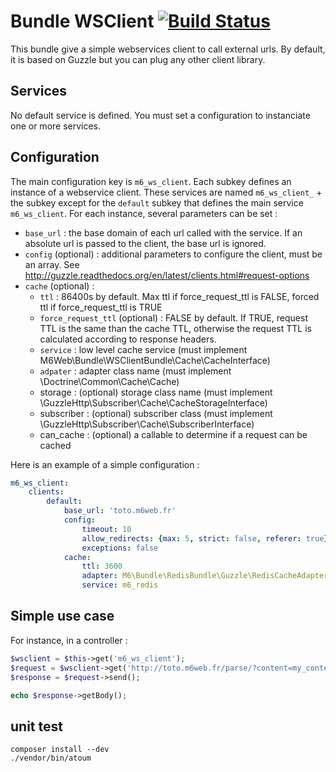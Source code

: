 # Bundle WSClient [![Build Status](https://travis-ci.org/M6Web/WsClientBundle.svg?branch=master)](https://travis-ci.org/M6Web/WsClientBundle)

This bundle give a simple webservices client to call external urls. By default, it is based on Guzzle but you can plug any other client library.

## Services

No default service is defined. You must set a configuration to instanciate one or more services.

## Configuration

The main configuration key is `m6_ws_client`. Each subkey defines an instance of a webservice client. These services are named `m6_ws_client_` + the subkey except for the `default` subkey that defines the main service `m6_ws_client`. For each instance, several parameters can be set :

  * `base_url` : the base domain of each url called with the service. If an absolute url is passed to the client, the base url is ignored.
  * `config` (optional) : additional parameters to configure the client, must be an array. See http://guzzle.readthedocs.org/en/latest/clients.html#request-options
  * `cache` (optional) :
    * `ttl` : 86400s by default. Max ttl if force_request_ttl is FALSE, forced ttl if force_request_ttl is TRUE
    * `force_request_ttl` (optional) : FALSE by default. If TRUE, request TTL is the same than the cache TTL, otherwise the request TTL is calculated according to response headers.
    * `service` : low level cache service (must implement M6Web\Bundle\WSClientBundle\Cache\CacheInterface)
    * `adpater` : adapter class name (must implement \Doctrine\Common\Cache\Cache)
    *  storage : (optional) storage class name (must implement \GuzzleHttp\Subscriber\Cache\CacheStorageInterface)
    *  subscriber : (optional) subscriber class (must implement \GuzzleHttp\Subscriber\Cache\SubscriberInterface)
    *  can_cache : (optional) a callable to determine if a request can be cached

Here is an example of a simple configuration :

```yaml
m6_ws_client:
    clients:
        default:
            base_url: 'toto.m6web.fr'
            config:
                timeout: 10
                allow_redirects: {max: 5, strict: false, referer: true}
                exceptions: false
            cache:
                ttl: 3600
                adapter: M6\Bundle\RedisBundle\Guzzle\RedisCacheAdapter
                service: m6_redis
```

## Simple use case

For instance, in a controller :

```php
$wsclient = $this->get('m6_ws_client');
$request = $wsclient->get('http://toto.m6web.fr/parse/?content=my_content');
$response = $request->send();

echo $response->getBody();
```

## unit test

```shell
composer install --dev
./vendor/bin/atoum
```
